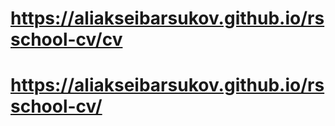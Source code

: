 # https://aliakseibarsukov.github.io/rsschool-cv/cv
# https://aliakseibarsukov.github.io/rsschool-cv/